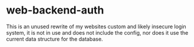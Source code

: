# web-backend-auth

This is an unused rewrite of my websites custom and likely insecure login system, 
it is not in use and does not include the config,
nor does it use the current data structure for the database.

